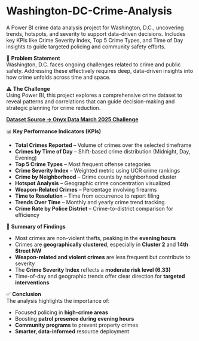 # Washington-DC-Crime-Analysis
A Power BI crime data analysis project for Washington, D.C., uncovering trends, hotspots, and severity to support data-driven decisions. Includes key KPIs like Crime Severity Index, Top 5 Crime Types, and Time of Day insights to guide targeted policing and community safety efforts.

🧩 **Problem Statement**  
Washington, D.C. faces ongoing challenges related to crime and public safety. Addressing these effectively requires deep, data-driven insights into how crime unfolds across time and space.

⚠️ **The Challenge**  
Using Power BI, this project explores a comprehensive crime dataset to reveal patterns and correlations that can guide decision-making and strategic planning for crime reduction.

[**Dataset Source → Onyx Data March 2025 Challenge**](#)

📊 **Key Performance Indicators (KPIs)**  
- **Total Crimes Reported** – Volume of crimes over the selected timeframe  
- **Crimes by Time of Day** – Shift-based crime distribution (Midnight, Day, Evening)  
- **Top 5 Crime Types** – Most frequent offense categories  
- **Crime Severity Index** – Weighted metric using UCR crime rankings  
- **Crime by Neighborhood** – Crime counts by neighborhood cluster  
- **Hotspot Analysis** – Geographic crime concentration visualized  
- **Weapon-Related Crimes** – Percentage involving firearms  
- **Time to Resolution** – Time from occurrence to report filing  
- **Trends Over Time** – Monthly and yearly crime trend tracking  
- **Crime Rate by Police District** – Crime-to-district comparison for efficiency  

📌 **Summary of Findings**  
- Most crimes are non-violent thefts, peaking in the **evening hours**  
- Crimes are **geographically clustered**, especially in **Cluster 2** and **14th Street NW**  
- **Weapon-related and violent crimes** are less frequent but contribute to severity  
- The **Crime Severity Index** reflects a **moderate risk level (6.33)**  
- Time-of-day and geographic trends offer clear direction for **targeted interventions**  

✅ **Conclusion**  
The analysis highlights the importance of:  
- Focused policing in **high-crime areas**  
- Boosting **patrol presence during evening hours**  
- **Community programs** to prevent property crimes  
- **Smarter, data-informed** resource deployment  
